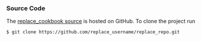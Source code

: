 ### Source Code

The [replace_cookbook source](https://github.com/replace_username/replace_repo)
is hosted on GitHub.
To clone the project run

```bash
$ git clone https://github.com/replace_username/replace_repo.git
```
